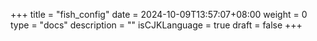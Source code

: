 +++
title = "fish_config"
date = 2024-10-09T13:57:07+08:00
weight = 0
type = "docs"
description = ""
isCJKLanguage = true
draft = false
+++
